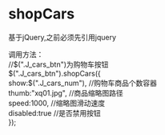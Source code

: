 # shopCars
基于jQuery,之前必须先引用jquery

调用方法：<br />
//$(".J_cars_btn")为购物车按钮<br />
$(".J_cars_btn").shopCars({<br />
    show:$(".J_cars_num"),  //购物车商品个数容器<br />
    thumb:"xq01.jpg",  //商品缩略图路径<br />
    speed:1000, //缩略图滑动速度<br />
    disabled:true  //是否禁用按钮<br />
});

